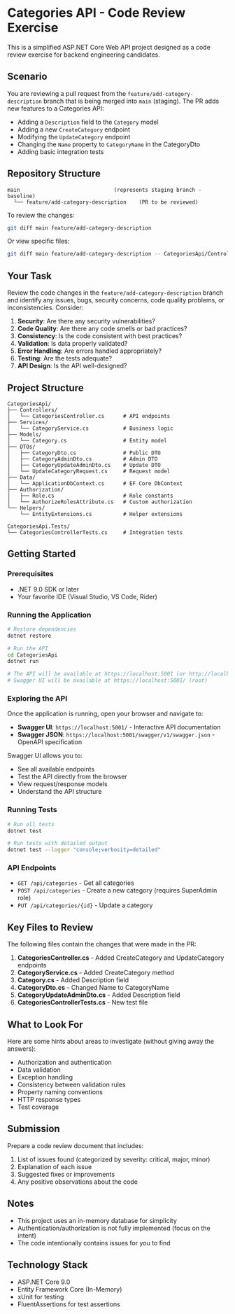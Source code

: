# Categories API - Code Review Exercise

This is a simplified ASP.NET Core Web API project designed as a code review exercise for backend engineering candidates.

## Scenario

You are reviewing a pull request from the `feature/add-category-description` branch that is being merged into `main` (staging). The PR adds new features to a Categories API:

- Adding a `Description` field to the `Category` model
- Adding a new `CreateCategory` endpoint
- Modifying the `UpdateCategory` endpoint
- Changing the `Name` property to `CategoryName` in the CategoryDto
- Adding basic integration tests

## Repository Structure

```
main                              (represents staging branch - baseline)
  └── feature/add-category-description    (PR to be reviewed)
```

To review the changes:
```bash
git diff main feature/add-category-description
```

Or view specific files:
```bash
git diff main feature/add-category-description -- CategoriesApi/Controllers/CategoriesController.cs
```

## Your Task

Review the code changes in the `feature/add-category-description` branch and identify any issues, bugs, security concerns, code quality problems, or inconsistencies. Consider:

1. **Security**: Are there any security vulnerabilities?
2. **Code Quality**: Are there any code smells or bad practices?
3. **Consistency**: Is the code consistent with best practices?
4. **Validation**: Is data properly validated?
5. **Error Handling**: Are errors handled appropriately?
6. **Testing**: Are the tests adequate?
7. **API Design**: Is the API well-designed?

## Project Structure

```
CategoriesApi/
├── Controllers/
│   └── CategoriesController.cs      # API endpoints
├── Services/
│   └── CategoryService.cs           # Business logic
├── Models/
│   └── Category.cs                  # Entity model
├── DTOs/
│   ├── CategoryDto.cs               # Public DTO
│   ├── CategoryAdminDto.cs          # Admin DTO
│   ├── CategoryUpdateAdminDto.cs    # Update DTO
│   └── UpdateCategoryRequest.cs     # Request model
├── Data/
│   └── ApplicationDbContext.cs      # EF Core DbContext
├── Authorization/
│   ├── Role.cs                      # Role constants
│   └── AuthorizeRolesAttribute.cs   # Custom authorization
└── Helpers/
    └── EntityExtensions.cs          # Helper extensions

CategoriesApi.Tests/
└── CategoriesControllerTests.cs     # Integration tests
```

## Getting Started

### Prerequisites

- .NET 9.0 SDK or later
- Your favorite IDE (Visual Studio, VS Code, Rider)

### Running the Application

```bash
# Restore dependencies
dotnet restore

# Run the API
cd CategoriesApi
dotnet run

# The API will be available at https://localhost:5001 (or http://localhost:5000)
# Swagger UI will be available at https://localhost:5001/ (root)
```

### Exploring the API

Once the application is running, open your browser and navigate to:
- **Swagger UI**: `https://localhost:5001/` - Interactive API documentation
- **Swagger JSON**: `https://localhost:5001/swagger/v1/swagger.json` - OpenAPI specification

Swagger UI allows you to:
- See all available endpoints
- Test the API directly from the browser
- View request/response models
- Understand the API structure

### Running Tests

```bash
# Run all tests
dotnet test

# Run tests with detailed output
dotnet test --logger "console;verbosity=detailed"
```

### API Endpoints

- `GET /api/categories` - Get all categories
- `POST /api/categories` - Create a new category (requires SuperAdmin role)
- `PUT /api/categories/{id}` - Update a category

## Key Files to Review

The following files contain the changes that were made in the PR:

1. **CategoriesController.cs** - Added CreateCategory and UpdateCategory endpoints
2. **CategoryService.cs** - Added CreateCategory method
3. **Category.cs** - Added Description field
4. **CategoryDto.cs** - Changed Name to CategoryName
5. **CategoryUpdateAdminDto.cs** - Added Description field
6. **CategoriesControllerTests.cs** - New test file

## What to Look For

Here are some hints about areas to investigate (without giving away the answers):

- Authorization and authentication
- Data validation
- Exception handling
- Consistency between validation rules
- Property naming conventions
- HTTP response types
- Test coverage

## Submission

Prepare a code review document that includes:

1. List of issues found (categorized by severity: critical, major, minor)
2. Explanation of each issue
3. Suggested fixes or improvements
4. Any positive observations about the code

## Notes

- This project uses an in-memory database for simplicity
- Authentication/authorization is not fully implemented (focus on the intent)
- The code intentionally contains issues for you to find

## Technology Stack

- ASP.NET Core 9.0
- Entity Framework Core (In-Memory)
- xUnit for testing
- FluentAssertions for test assertions

